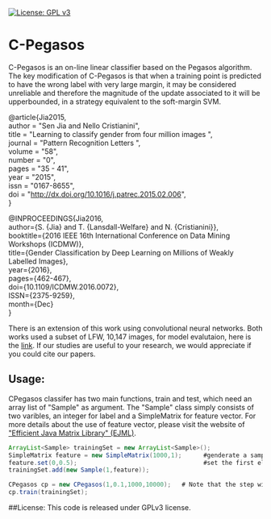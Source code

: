 

[![License: GPL v3](https://img.shields.io/badge/License-GPL%20v3-blue.svg)](https://www.gnu.org/licenses/gpl-3.0)
# C-Pegasos

C-Pegasos is an on-line linear classifier based on the Pegasos algorithm. The key modification of C-Pegasos is that when a
training point is predicted to have the wrong label with very large margin, it may be considered unreliable and 
therefore the magnitude of the update associated to it will be upperbounded, in a strategy equivalent to the
soft-margin SVM.

<!--For more datails please read my [blog](https://wilddata.wordpress.com/2017/06/03/first-blog-post/).--->

@article{Jia2015,  
author = "Sen Jia and Nello Cristianini",   
title = "Learning to classify gender from four million images ",   
journal = "Pattern Recognition Letters ",  
volume = "58",  
number = "0",  
pages = "35 - 41",  
year = "2015",  
issn = "0167-8655",  
doi = "http://dx.doi.org/10.1016/j.patrec.2015.02.006",  
}


@INPROCEEDINGS{Jia2016,  
author={S. {Jia} and T. {Lansdall-Welfare} and N. {Cristianini}},  
booktitle={2016 IEEE 16th International Conference on Data Mining Workshops (ICDMW)},  
title={Gender Classification by Deep Learning on Millions of Weakly Labelled Images},  
year={2016},  
pages={462-467},  
doi={10.1109/ICDMW.2016.0072},  
ISSN={2375-9259},  
month={Dec}  
}

There is an extension of this work using convolutional neural networks. Both works used a subset of LFW, 10,147 images, for model evalutaion, here is the [link](https://raw.githubusercontent.com/SenJia/C_Pegasos/master/LFW_sublist.txt). If our studies are useful to your research, we would appreciate if you could cite our papers.


## Usage:
CPegasos classifer has two main functions, train and test, which need an array list of "Sample" as argument. The "Sample" 
class simply consists of two varibles, an integer for label and a SimpleMatrix for feature vector. For  more details about the
use of feature vector, please visit the website of ["Efficient Java Matrix Library" (EJML)](https://code.google.com/p/efficient-java-matrix-library/).
```java
ArrayList<Sample> trainingSet = new ArrayList<Sample>();
SimpleMatrix feature = new SimpleMatrix(1000,1);      #genderate a sample point of length 1000
feature.set(0,0.5);                                   #set the first element to 0.5
trainingSet.add(new Sample(1,feature));

CPegasos cp = new CPegasos(1,0.1,1000,10000);   # Note that the step will not be clipped until 10,000 samples are trained
cp.train(trainingSet);
```
##License:
This code is released under GPLv3 license.
